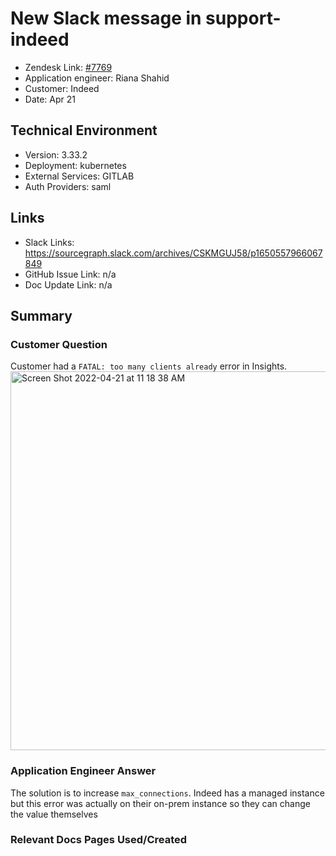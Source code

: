 
# New Slack message in support-indeed <!-- Ticket Title  Hint: include keywords to make it searchable -->

- Zendesk Link: [#7769](https://sourcegraph.zendesk.com/agent/tickets/7769)
- Application engineer: Riana Shahid
- Customer: Indeed <!-- Redact if this contains personally identifying information -->
- Date: Apr 21

<!-- Data populated from integration, speak to Ben Gordon or Michael Bali if not working -->
<!-- During Internal team trial, fill missing data manually (we are waiting for all data to sync) -->

## Technical Environment
- Version: 3.33.2​
- Deployment: kubernetes
- External Services: GITLAB
- Auth Providers: saml


## Links
<!-- Data for application engineer manual entry -->
- Slack Links: https://sourcegraph.slack.com/archives/CSKMGUJ58/p1650557966067849
- GitHub Issue Link: n/a
- Doc Update Link: n/a

## Summary
### Customer Question
Customer had a `FATAL: too many clients already` error in Insights. 
<img width="606" alt="Screen Shot 2022-04-21 at 11 18 38 AM" src="https://user-images.githubusercontent.com/68962880/165983378-cf701c52-2fcd-4da3-9632-740099a3413c.png">

### Application Engineer Answer
The solution is to increase `max_connections`. Indeed has a managed instance but this error was actually on their on-prem instance so they can change the value themselves
### Relevant Docs Pages Used/Created

<!-- Once complete, upload a copy to https://github.com/sourcegraph/support-tools-internal/tree/main/resolved-tickets as a .md file -->
<!-- Name the file 7769.md -->
